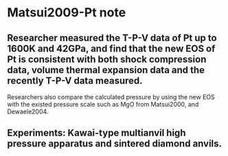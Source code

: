 # Matsui2009-Pt note
## Researcher measured the T-P-V data of Pt up to 1600K and 42GPa, and find that the new EOS of Pt is consistent with both shock compression data, volume thermal expansion data and the recently T-P-V data measured.
Researchers also compare the calculated pressure by using the new EOS with the existed pressure scale such as MgO from Matsui2000, and Dewaele2004.
## Experiments: Kawai-type multianvil high pressure apparatus and sintered diamond anvils.